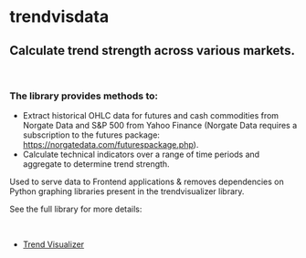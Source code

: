 # trendvisdata
## Calculate trend strength across various markets.

&nbsp;

### The library provides methods to:
  - Extract historical OHLC data for futures and cash commodities from Norgate Data and S&P 500 from Yahoo Finance (Norgate Data requires a subscription to the futures package:
  https://norgatedata.com/futurespackage.php).
  - Calculate technical indicators over a range of time periods and aggregate to determine trend strength. 

Used to serve data to Frontend applications & removes dependencies on Python graphing libraries present in the trendvisualizer library.

See the full library for more details:

&nbsp;

* [Trend Visualizer]
  
[Trend Visualizer]:<https://github.com/GBERESEARCH/trendvisualizer>

&nbsp;
